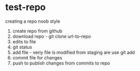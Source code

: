 # test-repo
creating a repo noob style

1.  create repo from github
2.  download repo - git clone url-to-repo
3.  edits to file
4.  git status
5.  add file - veriy file is modified from staging are
use git add
6.  commit file for changes
7.  push to publish changes from commits to repo
